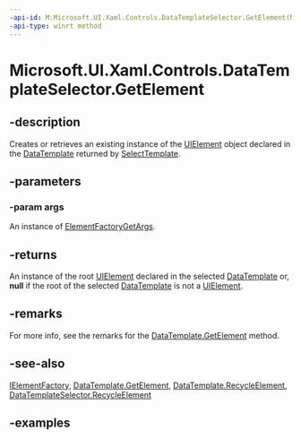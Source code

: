```yaml
---
-api-id: M:Microsoft.UI.Xaml.Controls.DataTemplateSelector.GetElement(Microsoft.UI.Xaml.ElementFactoryGetArgs)
-api-type: winrt method
---
```


<!-- Method syntax.
public UIElement DataTemplateSelector.GetElement(ElementFactoryGetArgs args)
-->

# Microsoft.UI.Xaml.Controls.DataTemplateSelector.GetElement

## -description

Creates or retrieves an existing instance of the [UIElement](../microsoft.ui.xaml/uielement.md) object declared in the [DataTemplate](../microsoft.ui.xaml/datatemplate.md) returned by [SelectTemplate](datatemplateselector_selecttemplate_737484049.md).

## -parameters

### -param args

An instance of [ElementFactoryGetArgs](../microsoft.ui.xaml/elementfactorygetargs.md).

## -returns

An instance of the root [UIElement](../microsoft.ui.xaml/uielement.md) declared in the selected [DataTemplate](../microsoft.ui.xaml/datatemplate.md) or, **null** if the root of the selected [DataTemplate](../microsoft.ui.xaml/datatemplate.md) is not a [UIElement](../microsoft.ui.xaml/uielement.md).

## -remarks

For more info, see the remarks for the [DataTemplate.GetElement](/uwp/api/windows.ui.xaml.datatemplate.getelement(windows.ui.xaml.elementfactorygetargs)) method.

## -see-also

[IElementFactory](ielementfactory.md), [DataTemplate.GetElement](/uwp/api/windows.ui.xaml.datatemplate.getelement), [DataTemplate.RecycleElement](/uwp/api/windows.ui.xaml.datatemplate.recycleelement), [DataTemplateSelector.RecycleElement](/uwp/api/windows.ui.xaml.controls.datatemplateselector.recycleelement)

## -examples
